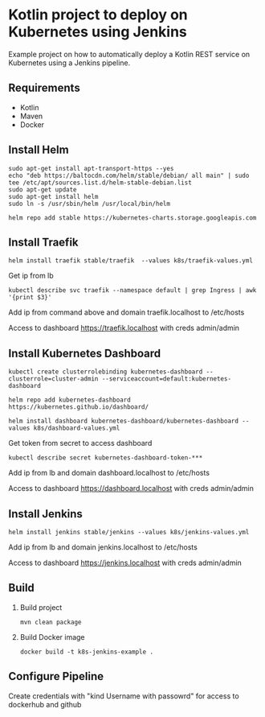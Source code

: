 Kotlin project to deploy on Kubernetes using Jenkins
===
Example project on how to automatically deploy a Kotlin REST service on Kubernetes using a Jenkins pipeline. 

Requirements
---
- Kotlin
- Maven
- Docker

Install Helm
---

```curl https://helm.baltorepo.com/organization/signing.asc | sudo apt-key add -
sudo apt-get install apt-transport-https --yes
echo "deb https://baltocdn.com/helm/stable/debian/ all main" | sudo tee /etc/apt/sources.list.d/helm-stable-debian.list
sudo apt-get update
sudo apt-get install helm
sudo ln -s /usr/sbin/helm /usr/local/bin/helm

helm repo add stable https://kubernetes-charts.storage.googleapis.com
```

Install Traefik
---

```
helm install traefik stable/traefik  --values k8s/traefik-values.yml
```
Get ip from lb
```
kubectl describe svc traefik --namespace default | grep Ingress | awk '{print $3}'
```

Add ip from command above and domain traefik.localhost to /etc/hosts

Access to dashboard https://traefik.localhost with creds admin/admin

Install Kubernetes Dashboard
---

```
kubectl create clusterrolebinding kubernetes-dashboard --clusterrole=cluster-admin --serviceaccount=default:kubernetes-dashboard

helm repo add kubernetes-dashboard https://kubernetes.github.io/dashboard/

helm install dashboard kubernetes-dashboard/kubernetes-dashboard --values k8s/dashboard-values.yml
```

Get token from secret to access dashboard

```
kubectl describe secret kubernetes-dashboard-token-***
```
Add ip from lb and domain dashboard.localhost to /etc/hosts

Access to dashboard https://dashboard.localhost with creds admin/admin


Install Jenkins
---

```
helm install jenkins stable/jenkins --values k8s/jenkins-values.yml
```

Add ip from lb and domain jenkins.localhost to /etc/hosts

Access to dashboard https://jenkins.localhost with creds admin/admin

Build
---
1. Build project
    ```
    mvn clean package
    ```
2. Build Docker image 
    ```
    docker build -t k8s-jenkins-example .
    ```
    
Configure Pipeline
---

Create credentials with "kind Username with passowrd" for access to dockerhub and github


